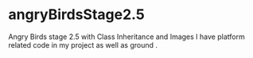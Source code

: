 # angryBirdsStage2.5
Angry Birds stage 2.5 with Class Inheritance and Images
I have platform related code in my project as well as ground .